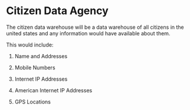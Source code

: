 # Citizen Data Agency

The citizen data warehouse will be a data warehouse of all citizens in the united states and any information would have available about them.

This would include:

1. Name and Addresses
2. Mobile Numbers
3. Internet IP Addresses
4. American Internet IP Addresses

5. GPS Locations
